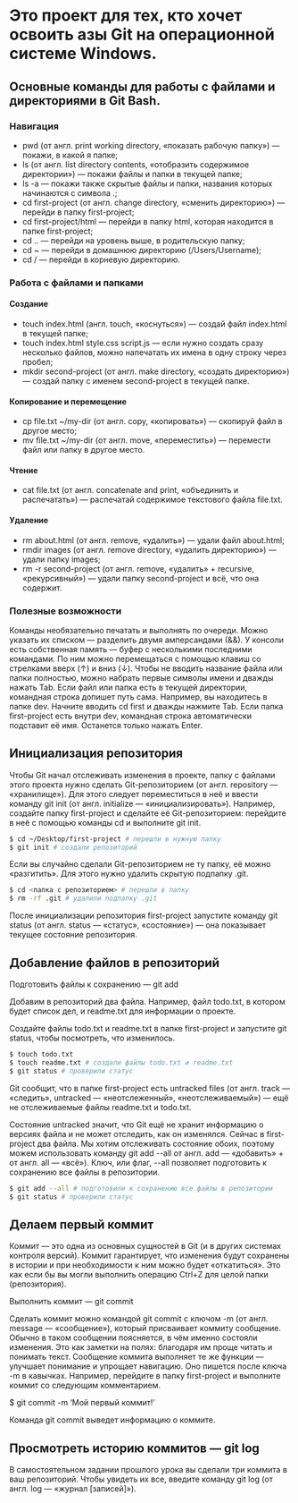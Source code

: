 # Это проект для тех, кто хочет освоить азы Git на операционной системе Windows.

## Основные команды для работы с файлами и директориями в Git Bash.

### Навигация

- pwd (от англ. print working directory, «показать рабочую папку») — покажи, в какой я папке;
- ls (от англ. list directory contents, «отобразить содержимое директории») — покажи файлы и папки в текущей папке;
- ls -a — покажи также скрытые файлы и папки, названия которых начинаются с символа .;
- cd first-project (от англ. change directory, «сменить директорию») — перейди в папку first-project;
- cd first-project/html — перейди в папку html, которая находится в папке first-project;
- cd .. — перейди на уровень выше, в родительскую папку;
- cd ~ — перейди в домашнюю директорию (/Users/Username);
- cd / — перейди в корневую директорию.

### Работа с файлами и папками

#### Создание
- touch index.html (англ. touch, «коснуться») — создай файл index.html в текущей папке;
- touch index.html style.css script.js — если нужно создать сразу несколько файлов, можно напечатать их имена в одну строку через пробел;
- mkdir second-project (от англ. make directory, «создать директорию») — создай папку с именем second-project в текущей папке.
#### Копирование и перемещение
- cp file.txt ~/my-dir (от англ. copy, «копировать») — скопируй файл в другое место;
- mv file.txt ~/my-dir (от англ. move, «переместить») — перемести файл или папку в другое место.
#### Чтение
- cat file.txt (от англ. concatenate and print, «объединить и распечатать») — распечатай содержимое текстового файла file.txt.
#### Удаление
- rm about.html (от англ. remove, «удалить») — удали файл about.html;
- rmdir images (от англ. remove directory, «удалить директорию») — удали папку images;
- rm -r second-project (от англ. remove, «удалить» + recursive, «рекурсивный») — удали папку second-project и всё, что она содержит.

### Полезные возможности

Команды необязательно печатать и выполнять по очереди. Можно указать их списком — разделить двумя амперсандами (&&).
У консоли есть собственная память — буфер с несколькими последними командами. По ним можно перемещаться с помощью клавиш со стрелками вверх (↑) и вниз (↓).
Чтобы не вводить название файла или папки полностью, можно набрать первые символы имени и дважды нажать Tab. Если файл или папка есть в текущей директории, командная строка допишет путь сама.
Например, вы находитесь в папке dev. Начните вводить cd first и дважды нажмите Tab. Если папка first-project есть внутри dev, командная строка автоматически подставит её имя. Останется только нажать Enter.

## Инициализация репозитория
Чтобы Git начал отслеживать изменения в проекте, папку с файлами этого проекта нужно сделать Git-репозиторием (от англ. repository — «хранилище»). 
Для этого следует переместиться в неё и ввести команду git init (от англ. initialize — «инициализировать»).
Например, создайте папку first-project и сделайте её Git-репозиторием: перейдите в неё с помощью команды cd и выполните git init.
```Bash
$ cd ~/Desktop/first-project # перешли в нужную папку
$ git init # создали репозиторий
```

Если вы случайно сделали Git-репозиторием не ту папку, её можно «разгитить». Для этого нужно удалить скрытую подпапку .git.
```Bash
$ cd <папка с репозиторием> # перешли в папку
$ rm -rf .git # удалили подпапку .git
```

После инициализации репозитория first-project запустите команду git status 
(от англ. status — «статус», «состояние») — она показывает текущее состояние репозитория.

## Добавление файлов в репозиторий
Подготовить файлы к сохранению — git add

Добавим в репозиторий два файла. Например, файл todo.txt, в котором будет список дел, и readme.txt для информации о проекте.

Создайте файлы todo.txt и readme.txt в папке first-project и запустите git status, чтобы посмотреть, что изменилось.
```Bash
$ touch todo.txt
$ touch readme.txt # создали файлы todo.txt и readme.txt
$ git status # проверили статус 
```
Git сообщит, что в папке first-project есть untracked files (от англ. track — «следить», untracked — «неотслеженный», «неотслеживаемый») — 
ещё не отслеживаемые файлы readme.txt и todo.txt.

Состояние untracked значит, что Git ещё не хранит информацию о версиях файла и не может отследить, как он изменялся.
Сейчас в first-project два файла. Мы хотим отслеживать состояние обоих, поэтому можем использовать команду git add --all 
от англ. add — «добавить» + от англ. all — «всё»). Ключ, или флаг, --all позволяет подготовить к сохранению все файлы в репозитории.
```Bash
$ git add --all # подготовили к сохранению все файлы в репозитории
$ git status # проверили статус 
```

## Делаем первый коммит
Коммит — это одна из основных сущностей в Git (и в других системах контроля версий). 
Коммит гарантирует, что изменения будут сохранены в истории и при необходимости к ним можно будет «откатиться». 
Это как если бы вы могли выполнить операцию Ctrl+Z для целой папки (репозитория).

Выполнить коммит — git commit

Сделать коммит можно командой git commit c ключом -m (от англ. message — «сообщение»), который присваивает коммиту сообщение.
Обычно в таком сообщении поясняется, в чём именно состояли изменения. Это как заметки на полях: благодаря им проще читать и понимать текст. 
Сообщение коммита выполняет те же функции — улучшает понимание и упрощает навигацию. Оно пишется после ключа -m в кавычках.
Например, перейдите в папку first-project и выполните коммит со следующим комментарием.

$ git commit -m ‘Мой первый коммит!’ 

Команда git commit выведет информацию о коммите.

## Просмотреть историю коммитов — git log

В самостоятельном задании прошлого урока вы сделали три коммита в ваш репозиторий. Чтобы увидеть их все, введите команду git log 
(от англ. log — «журнал [записей]»).